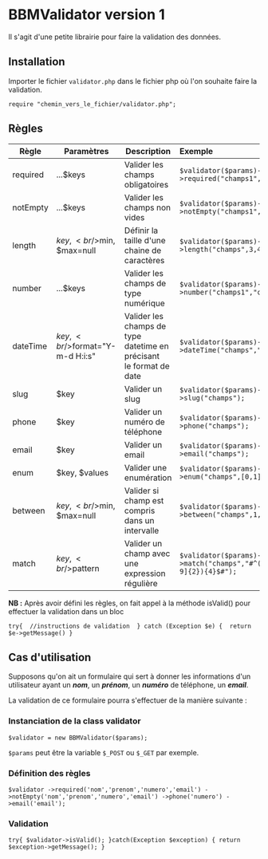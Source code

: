 # BBMValidator version 1
Il s'agit d'une petite librairie pour faire la validation des données.

## Installation

Importer le fichier `validator.php` dans le fichier php où 
l'on souhaite faire la validation. 

`require "chemin_vers_le_fichier/validator.php";`

## Règles 

| Règle    | Paramètres                      | Description                                                            | Exemple                                                            |
|----------|---------------------------------|------------------------------------------------------------------------|:-------------------------------------------------------------------|
| required | ...$keys                        | Valider les champs obligatoires                                        | `$validator($params)->required("champs1","champs2");`              |
| notEmpty | ...$keys                        | Valider les champs non vides                                           | `$validator($params)->notEmpty("champs1","champs2");`              |
| length   | $key,<br/>$min,<br/>$max=null   | Définir la taille d'une chaine de caractères                           | `$validator($params)->length("champs",3,4);`                       |
| number   | ...$keys                        | Valider les champs de type numérique                                   | `$validator($params)->number("champs1","champs2");`                |
| dateTime | $key,<br/>$format="Y-m-d H:i:s" | Valider les champs de type datetime en précisant<br/>le format de date | `$validator($params)->dateTime("champs","Y-m-d");`                 |
| slug     | $key                            | Valider un slug                                                        | `$validator($params)->slug("champs");`                             |
| phone    | $key                            | Valider un numéro de téléphone                                         | `$validator($params)->phone("champs");`                            |
| email    | $key                            | Valider un email                                                       | `$validator($params)->email("champs");`                            |
| enum     | $key, $values                   | Valider une enumération                                                | `$validator($params)->enum("champs",[0,1]);`                       |
| between  | $key,<br/>$min,<br/>$max=null   | Valider si champ est compris dans un  intervalle                       | `$validator($params)->between("champs",1,10);`                     |
| match    | $key,<br/>$pattern              | Valider un champ avec une expression régulière                         | `$validator($params)->match("champs","#^([-_/ ]?[0-9]{2}){4}$#");` |


**NB :** Après avoir défini les règles, on fait appel à la méthode isValid() pour effectuer la validation dans un bloc 

`try{ 
//instructions de validation 
} catch (Exception $e)
{ 
return $e->getMessage()
}`

## Cas d'utilisation


Supposons qu'on ait un formulaire qui sert à donner les informations d'un utilisateur
ayant un _**nom**_, un _**prénom**_, un **_numéro_** de téléphone, un **_email_**.

La validation de ce formulaire pourra s'effectuer de la manière suivante :

### Instanciation de la class validator

`$validator = new BBMValidator($params);`

`$params` peut être la variable `$_POST` ou `$_GET` par exemple.

### Définition des règles 
`$validator
->required('nom','prenom','numero','email')
->notEmpty('nom','prenom','numero','email')
->phone('numero')
->email('email');`

### Validation 

`try{
    $validator->isValid();
}catch(Exception $exception)
{
    return $exception->getMessage();
}`

